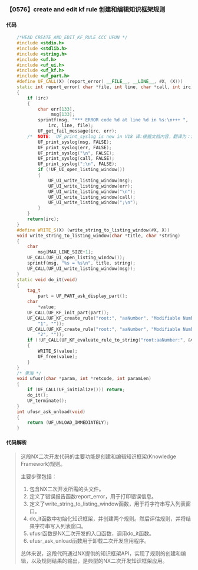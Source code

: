 ### 【0576】create and edit kf rule 创建和编辑知识框架规则

#### 代码

```cpp
    /*HEAD CREATE_AND_EDIT_KF_RULE CCC UFUN */  
    #include <stdio.h>  
    #include <stdlib.h>  
    #include <string.h>  
    #include <uf.h>  
    #include <uf_ui.h>  
    #include <uf_kf.h>  
    #include <uf_part.h>  
    #define UF_CALL(X) (report_error( __FILE__, __LINE__, #X, (X)))  
    static int report_error( char *file, int line, char *call, int irc)  
    {  
        if (irc)  
        {  
            char err[133],  
                 msg[133];  
            sprintf(msg, "*** ERROR code %d at line %d in %s:\n+++ ",  
                irc, line, file);  
            UF_get_fail_message(irc, err);  
        /*  NOTE:  UF_print_syslog is new in V18 译:根据文档内容，翻译为：注意：UF_print_syslog 是在 V18 版本中新增的函数，请只回答与译文相关的内容，不要添加无关的废话。 */  
            UF_print_syslog(msg, FALSE);  
            UF_print_syslog(err, FALSE);  
            UF_print_syslog("\n", FALSE);  
            UF_print_syslog(call, FALSE);  
            UF_print_syslog(";\n", FALSE);  
            if (!UF_UI_open_listing_window())  
            {  
                UF_UI_write_listing_window(msg);  
                UF_UI_write_listing_window(err);  
                UF_UI_write_listing_window("\n");  
                UF_UI_write_listing_window(call);  
                UF_UI_write_listing_window(";\n");  
            }  
        }  
        return(irc);  
    }  
    #define WRITE_S(X) (write_string_to_listing_window(#X, X))  
    void write_string_to_listing_window(char *title, char *string)  
    {  
        char  
            msg[MAX_LINE_SIZE+1];  
        UF_CALL(UF_UI_open_listing_window());  
        sprintf(msg, "%s = %s\n", title, string);  
        UF_CALL(UF_UI_write_listing_window(msg));  
    }  
    static void do_it(void)  
    {  
        tag_t  
            part = UF_PART_ask_display_part();  
        char  
            *value;  
        UF_CALL(UF_KF_init_part(part));  
        UF_CALL(UF_KF_create_rule("root:", "aaNumber", "Modifiable Number",  
            "1", ""));  
        UF_CALL(UF_KF_create_rule("root:", "aaNumber", "Modifiable Number",  
            "2", ""));  
        if (!UF_CALL(UF_KF_evaluate_rule_to_string("root:aaNumber:", &value)))  
        {  
            WRITE_S(value);  
            UF_free(value);  
        }  
    }  
    /* 里海 */  
    void ufusr(char *param, int *retcode, int paramLen)  
    {  
        if (UF_CALL(UF_initialize())) return;  
        do_it();  
        UF_terminate();  
    }  
    int ufusr_ask_unload(void)  
    {  
        return (UF_UNLOAD_IMMEDIATELY);  
    }

```

#### 代码解析

> 这段NX二次开发代码的主要功能是创建和编辑知识框架(Knowledge Framework)规则。
>
> 主要步骤包括：
>
> 1. 包含NX二次开发所需的头文件。
> 2. 定义了错误报告函数report_error，用于打印错误信息。
> 3. 定义了write_string_to_listing_window函数，用于将字符串写入列表窗口。
> 4. do_it函数中初始化知识框架，并创建两个规则。然后评估规则，并将结果字符串写入列表窗口。
> 5. ufusr函数是NX二次开发的入口函数，调用do_it函数。
> 6. ufusr_ask_unload函数用于卸载二次开发应用程序。
>
> 总体来说，这段代码通过NX提供的知识框架API，实现了规则的创建和编辑，以及规则结果的输出，是典型的NX二次开发知识框架应用。
>
